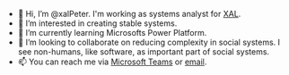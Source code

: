 - 👋 Hi, I’m @xalPeter. I'm working as systems analyst for [XAL](www.xal.com).
- 👀 I’m interested in creating stable systems.
- 🌱 I’m currently learning Microsofts Power Platform.
- 💞️ I’m looking to collaborate on reducing complexity in social systems. I see non-humans, like software, as important part of social systems.
- 📫 You can reach me via [Microsoft Teams](https://teams.microsoft.com/l/chat/0/0?users=peter.flucher@xal.com) or [email](mailto:peter.flucher@xal.com).

<!---
xalPeter/xalPeter is a ✨ special ✨ repository because its `README.md` (this file) appears on your GitHub profile.
You can click the Preview link to take a look at your changes.
--->
